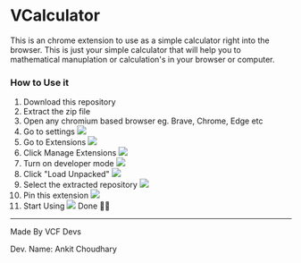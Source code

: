 # VCalculator

This is an chrome extension to use as a simple calculator right into the browser. This is just your simple calculator that will help you to mathematical manuplation or calculation's in your browser or computer.

### How to Use it
1. Download this repository
2. Extract the zip file
3. Open any chromium based browser eg. Brave, Chrome, Edge etc
4. Go to settings
![](https://github.com/ankit1509/VCalculator-/tree/master/images/4.png)
5. Go to Extensions
![](https://github.com/ankit1509/VCalculator-/tree/master/images/5.png)
5. Click Manage Extensions
![](https://github.com/ankit1509/VCalculator-/tree/master/images/6.png)
6. Turn on developer mode
![](https://github.com/ankit1509/VCalculator-/tree/master/images/7.png)
7. Click "Load Unpacked"
![](https://github.com/ankit1509/VCalculator-/tree/master/images/8.png)
8. Select the extracted repository 
![](https://github.com/ankit1509/VCalculator-/tree/master/images/9.png)
9. Pin this extension
![](https://github.com/ankit1509/VCalculator-/tree/master/images/10.png)
10. Start Using
![](https://github.com/ankit1509/VCalculator-/tree/master/images/11.png)
Done 👍🏻

***
Made By VCF Devs

Dev. Name: Ankit Choudhary
